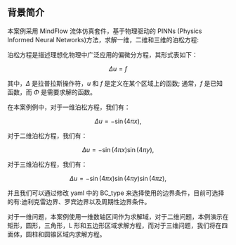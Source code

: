 ## 背景简介
本案例采用 MindFlow 流体仿真套件，基于物理驱动的 PINNs (Physics Informed Neural Networks)方法，求解一维，二维和三维的泊松方程:

泊松方程是描述理想化物理中广泛应用的偏微分方程，其形式表如下：

$$
\Delta u = f
$$

其中，$\Delta$ 是拉普拉斯操作符，$u$ 和 $f$ 是定义在某个区域上的函数; 通常，$f$ 是已知函数，而 $\Phi$ 是需要求解的函数。

在本案例例中，对于一维泊松方程，我们有：

$$
\Delta u = - \sin(4\pi x),
$$

对于二维泊松方程，我们有：

$$
\Delta u = - \sin(4\pi x) \sin(4\pi y),
$$

对于三维泊松方程，我们有：

$$
\Delta u = - \sin(4\pi x) \sin(4\pi y) \sin(4\pi z),
$$

并且我们可以通过修改 yaml 中的 BC_type 来选择使用的边界条件，目前可选择的有:迪利克雷边界、罗宾边界以及周期性边界条件。

对于一维问题，本案例使用一维数轴区间作为求解域，对于二维问题，本例演示在矩形，圆形，三角形，L 形和五边形区域求解方程，而对于三维问题，我们将在四面体，圆柱和圆锥区域内求解方程。